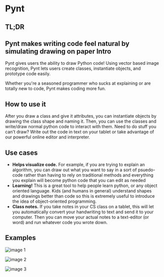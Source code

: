 Pynt
====
TL;DR
---
Pynt makes writing code feel natural by simulating drawing on paper
Intro 
---
Pynt gives users the ability to draw Python code! Using vector based image recognition, Pynt lets users create classes, instantiate objects, and prototype code easily.

Whether you're a seasoned programmer who sucks at explaining or are totally new to code, Pynt makes coding more fun.

How to use it
---
After you draw a class and give it attributes, you can instantiate objects by drawing the class shape and naming it. Then, you can use the classes and write/draw normal python code to interact with them. Need to do stuff you can't draw? Write out the code in text on your tablet or take advantage of our powerful online editor and interpreter.

Use cases
---
 - **Helps visualize code.** For example, if you are trying to explain an algorithm, you can draw out what you want to say in a sort of psuedo-code rather than having to rely on traditional methods and everything you explain will become python code that you can edit as needed
 - **Learning!** This is a great tool to help people learn python, or any object oriented language. Kids (and humans in general) understand shapes and drawings better than code so this is extremely useful to introduce the idea of object-oriented programming. 
 - **Class notes.** If you take notes in your CS class on a tablet, this will let you automatically convert your handwriting to text and send it to your computer. Then you can move your actual notes to a text-editor (or word) and run whatever code you wrote down.  
 
Examples
---
![image 1](http://challengepost-s3-challengepost.netdna-ssl.com/photos/production/software_photos/000/181/626/datas/gallery.jpg)

![image 2](http://challengepost-s3-challengepost.netdna-ssl.com/photos/production/software_photos/000/181/627/datas/gallery.jpg)

![image 3](http://challengepost-s3-challengepost.netdna-ssl.com/photos/production/software_photos/000/181/625/datas/gallery.jpg)
